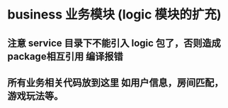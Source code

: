 # business 业务模块  (logic 模块的扩充)


## 注意  service 目录下不能引入 logic 包了，否则造成 package相互引用 编译报错


## 所有业务相关代码放到这里 如用户信息，房间匹配，游戏玩法等。

